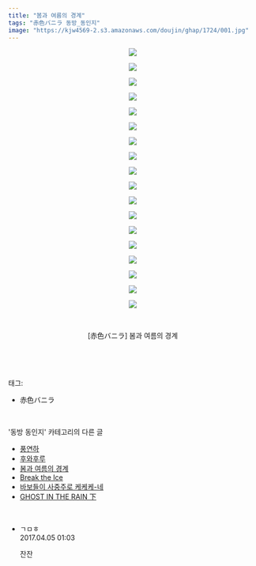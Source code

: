 ```yaml
---
title: "봄과 여름의 경계"
tags: "赤色バニラ 동방_동인지"
image: "https://kjw4569-2.s3.amazonaws.com/doujin/ghap/1724/001.jpg"
---
```

<div class="article">
<p style="text-align: center; clear: none; float: none;"><img src="{{ site.imgserver9 }}/ghap/1724/001.jpg"/></p>
<p style="text-align: center; clear: none; float: none;"><img src="{{ site.imgserver9 }}/ghap/1724/002.jpg"/></p>
<p style="text-align: center; clear: none; float: none;"><img src="{{ site.imgserver9 }}/ghap/1724/003.jpg"/></p>
<p style="text-align: center; clear: none; float: none;"><img src="{{ site.imgserver9 }}/ghap/1724/004.jpg"/></p>
<p style="text-align: center; clear: none; float: none;"><img src="{{ site.imgserver9 }}/ghap/1724/005.jpg"/></p>
<p style="text-align: center; clear: none; float: none;"><img src="{{ site.imgserver9 }}/ghap/1724/006.jpg"/></p>
<p style="text-align: center; clear: none; float: none;"><img src="{{ site.imgserver9 }}/ghap/1724/007.jpg"/></p>
<p style="text-align: center; clear: none; float: none;"><img src="{{ site.imgserver9 }}/ghap/1724/008.jpg"/></p>
<p style="text-align: center; clear: none; float: none;"><img src="{{ site.imgserver9 }}/ghap/1724/009.jpg"/></p>
<p style="text-align: center; clear: none; float: none;"><img src="{{ site.imgserver9 }}/ghap/1724/010.jpg"/></p>
<p style="text-align: center; clear: none; float: none;"><img src="{{ site.imgserver9 }}/ghap/1724/011.jpg"/></p>
<p style="text-align: center; clear: none; float: none;"><img src="{{ site.imgserver9 }}/ghap/1724/012.jpg"/></p>
<p style="text-align: center; clear: none; float: none;"><img src="{{ site.imgserver9 }}/ghap/1724/013.jpg"/></p>
<p style="text-align: center; clear: none; float: none;"><img src="{{ site.imgserver9 }}/ghap/1724/014.jpg"/></p>
<p style="text-align: center; clear: none; float: none;"><img src="{{ site.imgserver9 }}/ghap/1724/015.jpg"/></p>
<p style="text-align: center; clear: none; float: none;"><img src="{{ site.imgserver9 }}/ghap/1724/016.jpg"/></p>
<p style="text-align: center; clear: none; float: none;"><img src="{{ site.imgserver9 }}/ghap/1724/017.jpg"/></p>
<p style="text-align: center; clear: none; float: none;"><img src="{{ site.imgserver9 }}/ghap/1724/018.jpg"/></p>
<p style="text-align: center; clear: none; float: none;"><br/></p>
<p style="text-align: center; clear: none; float: none;">[赤色バニラ] 봄과 여름의 경계</p>
<p><br/></p>
</div><br/>
<div class="tagTrail">
<p>태그: </p>
<ul>
<li>赤色バニラ</li>
</ul>
</div><br/>
<div class="another">
<p>'동방 동인지' 카테고리의 다른 글</p>
<ul>
<li><a href="/ghap_1727">풍연하</a></li>
<li><a href="/ghap_1726">후와후루</a></li>
<li><a href="/ghap_1724">봄과 여름의 경계</a></li>
<li><a href="/ghap_1723">Break the Ice</a></li>
<li><a href="/ghap_1722">바보들이 사중주로 케케케-네</a></li>
<li><a href="/ghap_1721">GHOST IN THE RAIN 下</a></li>
</ul>
</div><br/>
<div class="cb_module cb_fluid">
<div class="cb_wrt cb_profile">
<div class="comment">
<ul>
<li class="cb_thumb_off" id="comment14957184">
<div class="cb_comment_area">
<div class="cb_info_area">
<div class="cb_section">
<span class="cb_nick_name">ㄱㅁㅎ</span>
</div>
<div class="cb_section">
<span class="cb_date">2017.04.05 01:03 </span>
</div>
</div>
<div class="cb_dsc_comment">
<p class="cb_dsc">
											잔잔
										</p>
</div>
</div></li>
</ul>
</div>
</div><!-- commentList close -->
</div><br/>
